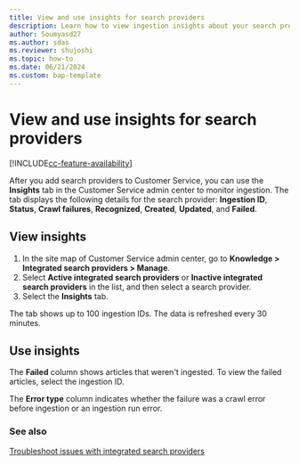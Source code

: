 ```yaml
---
title: View and use insights for search providers
description: Learn how to view ingestion insights about your search providers in Dynamics 365 Customer Service.
author: Soumyasd27
ms.author: sdas
ms.reviewer: shujoshi 
ms.topic: how-to 
ms.date: 06/21/2024
ms.custom: bap-template 
---
```


# View and use insights for search providers

[!INCLUDE[cc-feature-availability](../../includes/cc-feature-availability.md)]

After you add search providers to Customer Service, you can use the **Insights** tab in the Customer Service admin center to monitor ingestion. The tab displays the following details for the search provider: **Ingestion ID**, **Status**, **Crawl failures**, **Recognized**, **Created**, **Updated**, and **Failed**.

## View insights

1. In the site map of Customer Service admin center, go to **Knowledge > Integrated search providers > Manage**.
1. Select **Active integrated search providers** or **Inactive integrated search providers** in the list, and then select a search provider.
1. Select the **Insights** tab.

The tab shows up to 100 ingestion IDs. The data is refreshed every 30 minutes.

## Use insights

The **Failed** column shows articles that weren't ingested. To view the failed articles, select the ingestion ID.

The **Error type** column indicates whether the failure was a crawl error before ingestion or an ingestion run error.

### See also

[Troubleshoot issues with integrated search providers](../int-search-troubleshoot.md#troubleshoot-issues-with-integrated-search-providers)
